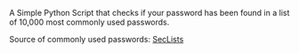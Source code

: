 A Simple Python Script that checks if your password has been found in a list of 10,000 most commonly used passwords.

Source of commonly used passwords: [SecLists](https://github.com/danielmiessler/SecLists/blob/master/Passwords/Common-Credentials/10k-most-common.txt)
